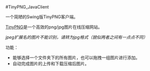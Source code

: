 #TinyPNG_JavaClient

一个简陋的Swing版TinyPNG客户端。

[TinyPNG](https://tinypng.com/)是一个高效的png/jpg图片在线压缩网站。

*jpeg扩展名的图片不能识别，请转为jpg格式（貌似两者之间有一点点不同）*

功能：
- 能够选择一个文件夹下的所有图片，也可以拖拽一组图片进行添加。
- 自动完成图片的上传和下载压缩后图片。
